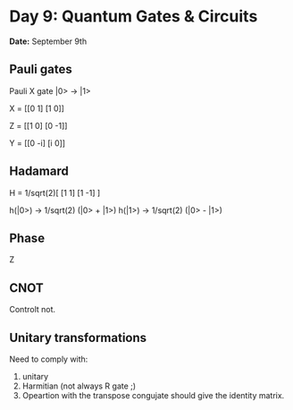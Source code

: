 # Day 9: Quantum Gates & Circuits

**Date:** September 9th  

## Pauli gates

Pauli X gate |0> -> |1>

X = [[0 1]
     [1 0]]

Z = [[1 0]
     [0 -1]]

Y = [[0 -i]
     [i 0]]

## Hadamard

H = 1/sqrt(2)[
    [1 1]
    [1 -1]
    ]

h(|0>) -> 1/sqrt(2) (|0> + |1>)
h(|1>) -> 1/sqrt(2) (|0> - |1>)


## Phase
Z

## CNOT
Controlt not.

## Unitary transformations

Need to comply with:
1. unitary
4. Harmitian (not always R gate ;)
3. Opeartion with the transpose congujate should give the identity matrix.

